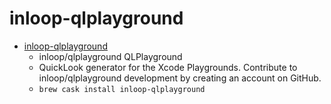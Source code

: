 # inloop-qlplayground
- [inloop-qlplayground](https://github.com/inloop/qlplayground)
  -  inloop/qlplayground QLPlayground
  - QuickLook generator for the Xcode Playgrounds. Contribute to inloop/qlplayground development by creating an account on GitHub.
  - `brew cask install inloop-qlplayground`
